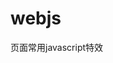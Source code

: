 # webjs
页面常用javascript特效

<script>
function pop(id,idbg,popW,popH){
    var winW = window.innerWidth;
    var winH = window.innerHeight;
    var pop = document.getElementById(id);
    var bg = document.getElementById(idbg);
    var bW = (winW-popW)/2+"px";
    var bH = (winH-popH)/2+"px";
    pop.setAttribute("style", "left:" + bW + ";top:" + bH +";display:block");
    bg.style.display="block";
}

function cloose(id,idbg){
    var pop = document.getElementById(id);
    var bg = document.getElementById(idbg);
    pop.style.display="none";
    bg.style.display="none";
}

setTimeout("pop('pop','bg',650,619)",3000);

function popss(id,popW,popH){
    var winW = window.innerWidth;
    var winH = window.innerHeight;
    var pop = document.getElementById(id);
    var bW = (winW-popW)/2+"px";
    var bH = (winH-popH)/2+"px";
    pop.style.left=bW;
    pop.style.top=bH;
}

window.onresize = function(){
    popss('pop',650,619)
}
</script>
